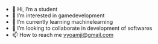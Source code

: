 - 👋 Hi, I’m a student
- 👀 I’m interested in gamedevelopment
- 🌱 I’m currently learning machinelearning
- 💞️ I’m looking to collaborate in development of softwares
- 📫 How to reach me vyoamji@gmail.com

<!---
ambiguousphoton/ambiguousphoton is a ✨ special ✨ repository because its `README.md` (this file) appears on your GitHub profile.
You can click the Preview link to take a look at your changes.
--->
